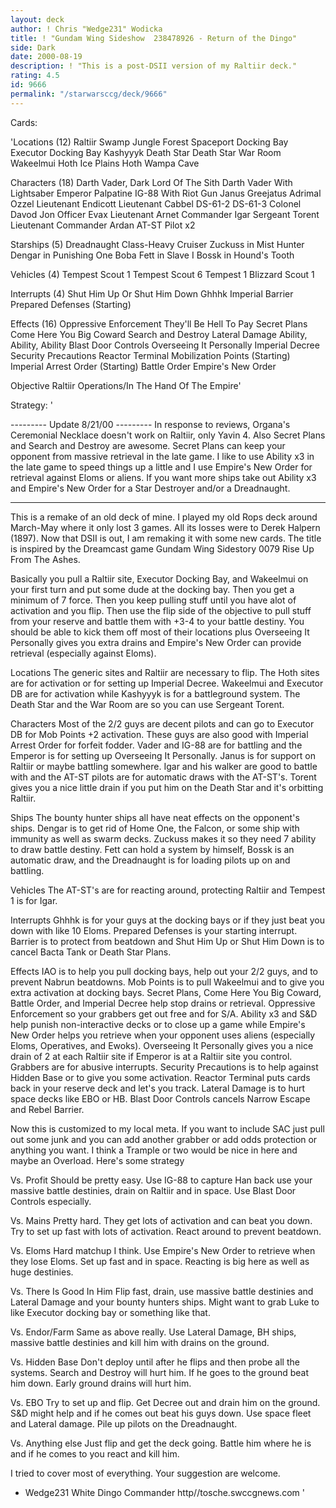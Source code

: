 ```yaml
---
layout: deck
author: ! Chris "Wedge231" Wodicka
title: ! "Gundam Wing Sideshow  238478926 - Return of the Dingo"
side: Dark
date: 2000-08-19
description: ! "This is a post-DSII version of my Raltiir deck."
rating: 4.5
id: 9666
permalink: "/starwarsccg/deck/9666"
---
```

Cards: 

'Locations (12)
Raltiir
Swamp
Jungle
Forest
Spaceport Docking Bay
Executor Docking Bay
Kashyyyk
Death Star
Death Star War Room
Wakeelmui
Hoth Ice Plains
Hoth Wampa Cave

Characters (18)
Darth Vader, Dark Lord Of The Sith
Darth Vader With Lightsaber
Emperor Palpatine
IG-88 With Riot Gun
Janus Greejatus
Adrimal Ozzel
Lieutenant Endicott
Lieutenant Cabbel
DS-61-2
DS-61-3
Colonel Davod Jon
Officer Evax
Lieutenant Arnet
Commander Igar
Sergeant Torent
Lieutenant Commander Ardan
AT-ST Pilot x2

Starships (5)
Dreadnaught Class-Heavy Cruiser
Zuckuss in Mist Hunter
Dengar in Punishing One
Boba Fett in Slave I
Bossk in Hound's Tooth

Vehicles (4)
Tempest Scout 1
Tempest Scout 6
Tempest 1
Blizzard Scout 1

Interrupts (4)
Shut Him Up Or Shut Him Down
Ghhhk
Imperial Barrier
Prepared Defenses (Starting)

Effects (16)
Oppressive Enforcement
They'll Be Hell To Pay
Secret Plans
Come Here You Big Coward
Search and Destroy
Lateral Damage
Ability, Ability, Ability
Blast Door Controls
Overseeing It Personally
Imperial Decree
Security Precautions
Reactor Terminal
Mobilization Points (Starting)
Imperial Arrest Order (Starting)
Battle Order
Empire's New Order

Objective
Raltiir Operations/In The Hand Of The Empire'

Strategy: '

--------- Update 8/21/00 ---------
In response to reviews, Organa's Ceremonial Necklace doesn't work on Raltiir, only Yavin 4. Also Secret Plans and Search and Destroy are awesome. Secret Plans can keep your opponent from massive retrieval in the late game. I like to use Ability x3 in the late game to speed things up a little and I use Empire's New Order for retrieval against Eloms or aliens. If you want more ships take out Ability x3 and Empire's New Order for a Star Destroyer and/or a Dreadnaught.

---------------------------------------------

This is a remake of an old deck of mine. I played my old Rops deck around March-May where it only lost 3 games. All its losses were to Derek Halpern (1897). Now that DSII is out, I am remaking it with some new cards. The title is inspired by the Dreamcast game Gundam Wing Sidestory 0079 Rise Up From The Ashes.

Basically you pull a Raltiir site, Executor Docking Bay, and Wakeelmui on your first turn and put some dude at the docking bay. Then you get a minimum of 7 force. Then you keep pulling stuff until you have alot of activation and you flip. Then use the flip side of the objective to pull stuff from your reserve and battle them with +3-4 to your battle destiny. You should be able to kick them off most of their locations plus Overseeing It Personally gives you extra drains and Empire's New Order can provide retrieval (especially against Eloms).

Locations The generic sites and Raltiir are necessary to flip. The Hoth sites are for activation or for setting up Imperial Decree. Wakeelmui and Executor DB are for activation while Kashyyyk is for a battleground system. The Death Star and the War Room are so you can use Sergeant Torent.

Characters Most of the 2/2 guys are decent pilots and can go to Executor DB for Mob Points +2 activation. These guys are also good with Imperial Arrest Order for forfeit fodder. Vader and IG-88 are for battling and the Emperor is for setting up Overseeing It Personally. Janus is for support on Raltiir or maybe battling somewhere. Igar and his walker are good to battle with and the AT-ST pilots are for automatic draws with the AT-ST's. Torent gives you a nice little drain if you put him on the Death Star and it's orbitting Raltiir.

Ships The bounty hunter ships all have neat effects on the opponent's ships. Dengar is to get rid of Home One, the Falcon, or some ship with immunity as well as swarm decks. Zuckuss makes it so they need 7 ability to draw battle destiny. Fett can hold a system by himself, Bossk is an automatic draw, and the Dreadnaught is for loading pilots up on and battling.

Vehicles The AT-ST's are for reacting around, protecting Raltiir and Tempest 1 is for Igar.

Interrupts Ghhhk is for your guys at the docking bays or if they just beat you down with like 10 Eloms. Prepared Defenses is your starting interrupt. Barrier is to protect from beatdown and Shut Him Up or Shut Him Down is to cancel Bacta Tank or Death Star Plans.

Effects IAO is to help you pull docking bays, help out your 2/2 guys, and to prevent Nabrun beatdowns. Mob Points is to pull Wakeelmui and to give you extra activation at docking bays. Secret Plans, Come Here You Big Coward, Battle Order, and Imperial Decree help stop drains or retrieval. Oppressive Enforcement so your grabbers get out free and for S/A. Ability x3 and S&D help punish non-interactive decks or to close up a game while Empire's New Order helps you retrieve when your opponent uses aliens (especially Eloms, Operatives, and Ewoks). Overseeing It Personally gives you a nice drain of 2 at each Raltiir site if Emperor is at a Raltiir site you control. Grabbers are for abusive interrupts. Security Precautions is to help against Hidden Base or to give you some activation. Reactor Terminal puts cards back in your reserve deck and let's you track. Lateral Damage is to hurt space decks like EBO or HB. Blast Door Controls cancels Narrow Escape and Rebel Barrier.

Now this is customized to my local meta. If you want to include SAC just pull out some junk and you can add another grabber or add odds protection or anything you want. I think a Trample or two would be nice in here and maybe an Overload. Here's some strategy

Vs. Profit
Should be pretty easy. Use IG-88 to capture Han back use your massive battle destinies, drain on Raltiir and in space. Use Blast Door Controls especially.

Vs. Mains
Pretty hard. They get lots of activation and can beat you down. Try to set up fast with lots of activation. React around to prevent beatdown.

Vs. Eloms
Hard matchup I think. Use Empire's New Order to retrieve when they lose Eloms. Set up fast and in space. Reacting is big here as well as huge destinies.

Vs. There Is Good In Him
Flip fast, drain, use massive battle destinies and Lateral Damage and your bounty hunters ships. Might want to grab Luke to like Executor docking bay or something like that.

Vs. Endor/Farm
Same as above really. Use Lateral Damage, BH ships, massive battle destinies and kill him with drains on the ground.

Vs. Hidden Base
Don't deploy until after he flips and then probe all the systems. Search and Destroy will hurt him. If he goes to the ground beat him down. Early ground drains will hurt him.

Vs. EBO
Try to set up and flip. Get Decree out and drain him on the ground. S&D might help and if he comes out beat his guys down. Use space fleet and Lateral damage. Pile up pilots on the Dreadnaught.

Vs. Anything else
Just flip and get the deck going. Battle him where he is and if he comes to you react and kill him.

I tried to cover most of everything. Your suggestion are welcome.

- Wedge231 White Dingo Commander
http//tosche.swccgnews.com '
